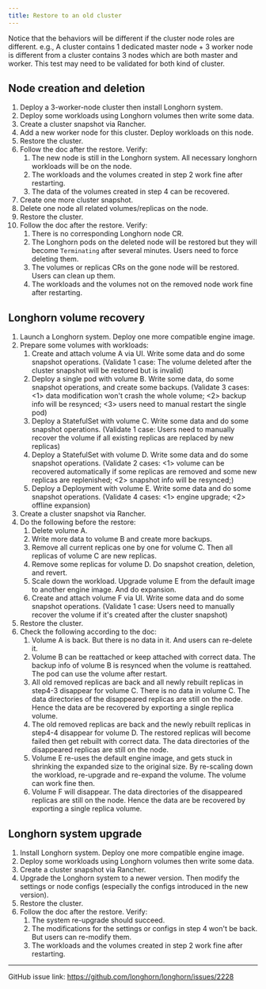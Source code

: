 ```yaml
---
title: Restore to an old cluster
---
```


Notice that the behaviors will be different if the cluster node roles are different. e.g., A cluster contains 1 dedicated master node + 3 worker node is different from a cluster contains 3 nodes which are both master and worker.
This test may need to be validated for both kind of cluster.

## Node creation and deletion

1. Deploy a 3-worker-node cluster then install Longhorn system.
2. Deploy some workloads using Longhorn volumes then write some data.
3. Create a cluster snapshot via Rancher.
4. Add a new worker node for this cluster. Deploy workloads on this node.
5. Restore the cluster. 
6. Follow the doc after the restore. Verify:
    1. The new node is still in the Longhorn system. All necessary longhorn workloads will be on the node.
    2. The workloads and the volumes created in step 2 work fine after restarting.
    3. The data of the volumes created in step 4 can be recovered.
7. Create one more cluster snapshot.
8. Delete one node all related volumes/replicas on the node.
9. Restore the cluster.
10. Follow the doc after the restore. Verify:
    1. There is no corresponding Longhorn node CR.
    2. The Longhorn pods on the deleted node will be restored but they will become `Terminating` after several minutes. Users need to force deleting them.
    3. The volumes or replicas CRs on the gone node will be restored. Users can clean up them.
    4. The workloads and the volumes not on the removed node work fine after restarting.

## Longhorn volume recovery

1. Launch a Longhorn system. Deploy one more compatible engine image.
2. Prepare some volumes with workloads:
    1. Create and attach volume A via UI. Write some data and do some snapshot operations. (Validate 1 case: The volume deleted after the cluster snapshot will be restored but is invalid)
    2. Deploy a single pod with volume B. Write some data, do some snapshot operations, and create some backups. (Validate 3 cases: <1> data modification won't crash the whole volume; <2> backup info will be resynced; <3> users need to manual restart the single pod)
    3. Deploy a StatefulSet with volume C. Write some data and do some snapshot operations. (Validate 1 case: Users need to manually recover the volume if all existing replicas are replaced by new replicas)
    4. Deploy a StatefulSet with volume D. Write some data and do some snapshot operations. (Validate 2 cases: <1> volume can be recovered automatically if some replicas are removed and some new replicas are replenished; <2> snapshot info will be resynced;)
    5. Deploy a Deployment with volume E. Write some data and do some snapshot operations. (Validate 4 cases: <1> engine upgrade; <2> offline expansion)
3. Create a cluster snapshot via Rancher.
4. Do the following before the restore:
    1. Delete volume A.
    2. Write more data to volume B and create more backups.
    3. Remove all current replicas one by one for volume C. Then all replicas of volume C are new replicas.
    4. Remove some replicas for volume D. Do snapshot creation, deletion, and revert.
    5. Scale down the workload. Upgrade volume E from the default image to another engine image. And do expansion.
    6. Create and attach volume F via UI. Write some data and do some snapshot operations. (Validate 1 case: Users need to manually recover the volume if it's created after the cluster snapshot)
5. Restore the cluster.
6. Check the following according to the doc:
    1. Volume A is back. But there is no data in it. And users can re-delete it.
    2. Volume B can be reattached or keep attached with correct data. The backup info of volume B is resynced when the volume is reattahed. The pod can use the volume after restart.
    3. All old removed replicas are back and all newly rebuilt replicas in step4-3 disappear for volume C. There is no data in volume C. The data directories of the disappeared replicas are still on the node. Hence the data are be recovered by exporting a single replica volume.
    4. The old removed replicas are back and the newly rebuilt replicas in step4-4 disappear for volume D. The restored replicas will become failed then get rebuilt with correct data. The data directories of the disappeared replicas are still on the node.
    5. Volume E re-uses the default engine image, and gets stuck in shrinking the expanded size to the original size. By re-scaling down the workload, re-upgrade and re-expand the volume. The volume can work fine then.
    6. Volume F will disappear. The data directories of the disappeared replicas are still on the node. Hence the data are be recovered by exporting a single replica volume.

## Longhorn system upgrade

1. Install Longhorn system. Deploy one more compatible engine image.
2. Deploy some workloads using Longhorn volumes then write some data.
3. Create a cluster snapshot via Rancher.
4. Upgrade the Longhorn system to a newer version. Then modify the settings or node configs (especially the configs introduced in the new version).
5. Restore the cluster.
6. Follow the doc after the restore. Verify:
    1. The system re-upgrade should succeed.
    2. The modifications for the settings or configs in step 4 won't be back. But users can re-modify them.
    3. The workloads and the volumes created in step 2 work fine after restarting.

---

GitHub issue link: https://github.com/longhorn/longhorn/issues/2228
